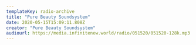 ```yaml
---
templateKey: radio-archive
title: "Pure Beauty Soundsystem"
date: 2020-05-15T15:09:11.808Z
creator: "Pure Beauty Soundsystem"
audiourl: https://media.infinitenew.world/radio/051520/051520-128k.mp3
---
```

